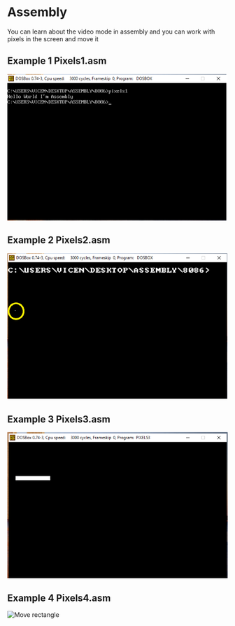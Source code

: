 # Assembly
You can learn about the video mode in assembly and you can work with pixels in the screen and move it

## Example 1 Pixels1.asm

![Show message](/imagenes/ejemplo1.png)


## Example 2 Pixels2.asm

![Show a pixel](/imagenes/ejemplo2.png)


## Example 3 Pixels3.asm

![Create a rectangle with pixels](/imagenes/ejemplo3.png)




## Example 4 Pixels4.asm

![Move rectangle](/imagenes/ejemplo4.gif)